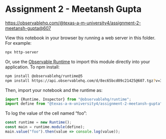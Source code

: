 # Assignment 2 - Meetansh Gupta

https://observablehq.com/@texas-a-m-university4/assignment-2-meetansh-gupta@607

View this notebook in your browser by running a web server in this folder. For
example:

~~~sh
npx http-server
~~~

Or, use the [Observable Runtime](https://github.com/observablehq/runtime) to
import this module directly into your application. To npm install:

~~~sh
npm install @observablehq/runtime@5
npm install https://api.observablehq.com/d/8ec65bcd09c21425@607.tgz?v=3
~~~

Then, import your notebook and the runtime as:

~~~js
import {Runtime, Inspector} from "@observablehq/runtime";
import define from "@texas-a-m-university4/assignment-2-meetansh-gupta";
~~~

To log the value of the cell named “foo”:

~~~js
const runtime = new Runtime();
const main = runtime.module(define);
main.value("foo").then(value => console.log(value));
~~~
